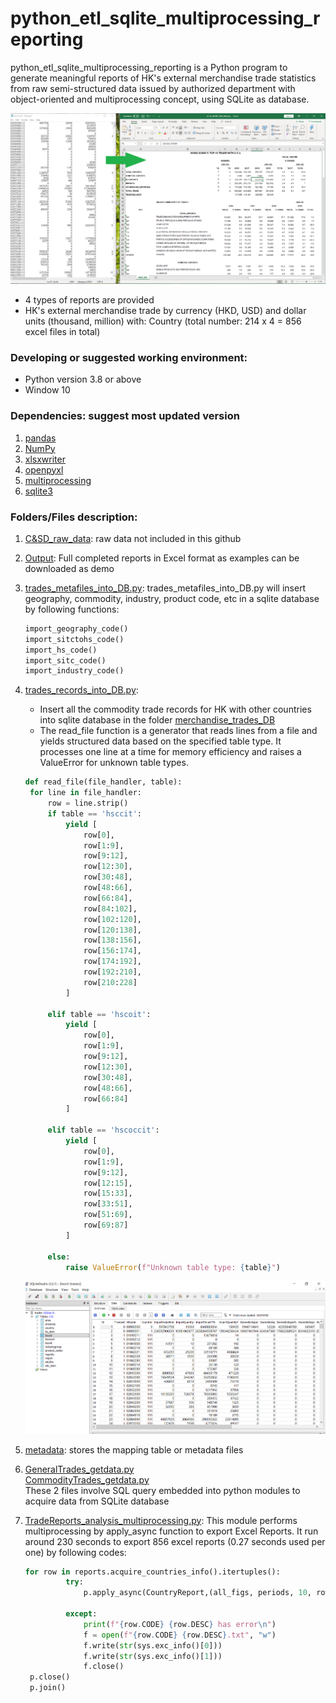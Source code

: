 # python_etl_sqlite_multiprocessing_reporting
python_etl_sqlite_multiprocessing_reporting is a Python program to generate meaningful reports of HK's external merchandise trade statistics from raw semi-structured data issued by authorized department with object-oriented and multiprocessing concept, using SQLite as database.

![link not valid](https://github.com/v-w-dev/tradestat_multiprocessing_with_DB/blob/master/transform.PNG?raw=true)

- 4 types of reports are provided
- HK's external merchandise trade by currency (HKD, USD) and dollar units (thousand, million) with: 
  Country (total number: 214 x 4 = 856 excel files in total)

### Developing or suggested working environment: 
- Python version 3.8 or above
- Window 10

### Dependencies: suggest most updated version 
1) [pandas](https://github.com/pandas-dev/pandas) 
2) [NumPy](https://www.numpy.org)
3) [xlsxwriter](https://pypi.org/project/XlsxWriter/)
4) [openpyxl](https://openpyxl.readthedocs.io/en/stable/index.html)
5) [multiprocessing](https://docs.python.org/3.8/library/multiprocessing.html)
6) [sqlite3](https://docs.python.org/3/library/sqlite3.html)

### Folders/Files description:
1) [C&SD_raw_data](https://github.com/v-w-dev/tradestat_multiprocessing_with_DB/tree/master/C%26SD_raw_data): raw data not included in this github
   
2) [Output](https://github.com/v-w-dev/tradestat_multiprocessing_with_DB/tree/master/Output):
   Full completed reports in Excel format as examples can be downloaded as demo

3) [trades_metafiles_into_DB.py](https://github.com/v-w-dev/tradestat_multiprocessing_with_DB/blob/master/trades_metafiles_into_DB.py):	
   trades_metafiles_into_DB.py will insert geography, commodity, industry, product code, etc in a sqlite database by following functions:<br>
    ```Python
   import_geography_code()
   import_sitctohs_code()
   import_hs_code()
   import_sitc_code()
   import_industry_code()
   ```
    
5) [trades_records_into_DB.py](https://github.com/v-w-dev/tradestat_multiprocessing_with_DB/blob/master/trades_records_into_DB.py):
   - Insert all the commodity trade records for HK with other countries into sqlite database in the folder [merchandise_trades_DB](https://github.com/v-w-dev/tradestat_multiprocessing_with_DB/tree/master/merchandise_trades_DB)
   - The read_file function is a generator that reads lines from a file and yields structured data based on the specified table type. It processes one line at a time for memory efficiency and raises a ValueError for unknown table types.
   ```Python
   def read_file(file_handler, table):
    for line in file_handler:
        row = line.strip()      
        if table == 'hsccit':
            yield [
                row[0],
                row[1:9],
                row[9:12],
                row[12:30],
                row[30:48],
                row[48:66],
                row[66:84],
                row[84:102],
                row[102:120],
                row[120:138],
                row[138:156],
                row[156:174],
                row[174:192],
                row[192:210],
                row[210:228]
            ]
        
        elif table == 'hscoit':
            yield [
                row[0],
                row[1:9],
                row[9:12],
                row[12:30],
                row[30:48],
                row[48:66],
                row[66:84]
            ]
        
        elif table == 'hscoccit':
            yield [
                row[0],
                row[1:9],
                row[9:12],
                row[12:15],
                row[15:33],
                row[33:51],
                row[51:69],
                row[69:87]
            ]
        
        else:
            raise ValueError(f"Unknown table type: {table}")
   ```
   ![the link not valid](https://github.com/v-w-dev/tradestat_multiprocessing_with_DB/blob/master/merchandise_trades_DB/sqlite%20DB%20view.PNG?raw=trueG)
    
   
6) [metadata](https://github.com/v-w-dev/tradestat_multiprocessing_with_DB/tree/master/metadata):
   stores the mapping table or metadata files
   
7) [GeneralTrades_getdata.py](https://github.com/v-w-dev/tradestat_multiprocessing_with_DB/blob/master/GeneralTrades_getdata.py)<br>
   [CommodityTrades_getdata.py](https://github.com/v-w-dev/tradestat_multiprocessing_with_DB/blob/master/CommodityTrades_getdata.py)<br>
   These 2 files involve SQL query embedded into python modules to acquire data from SQLite database
   
8) [TradeReports_analysis_multiprocessing.py](https://github.com/v-w-dev/tradestat_multiprocessing_with_DB/blob/master/TradeReports_analysis_multiprocessing.py):
   This module performs multiprocessing by apply_async function to export Excel Reports.
   It run around 230 seconds to export 856 excel reports (0.27 seconds used per one) by following codes:
   ```Python
   for row in reports.acquire_countries_info().itertuples():
            try:
                p.apply_async(CountryReport,(all_figs, periods, 10, row.CODE))

            except:
                print(f"{row.CODE} {row.DESC} has error\n")
                f = open(f"{row.CODE} {row.DESC}.txt", "w")
                f.write(str(sys.exc_info()[0]))
                f.write(str(sys.exc_info()[1]))
                f.close()
    p.close()
    p.join()
   ```
